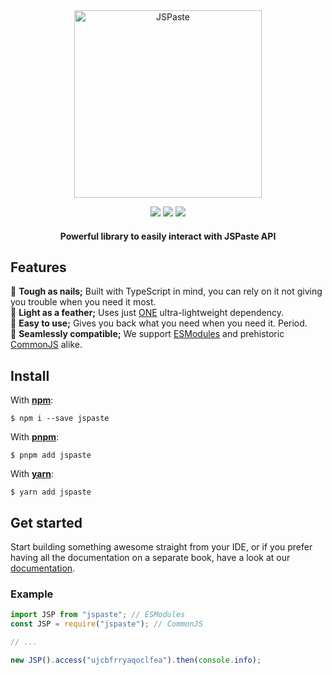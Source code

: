 <div align="center">
<a href="https://jspaste.ml/"><img alt="JSPaste" height="300" src="https://static.geo.inetol.net/media/jspaste.avif"/></a>

[![](https://flat.badgen.net/npm/v/jspaste)](https://www.npmjs.com/package/jspaste)
[![](https://flat.badgen.net/npm/dt/jspaste)](https://www.npmjs.com/package/jspaste)
[![](https://flat.badgen.net/packagephobia/install/jspaste)](https://bundlephobia.com/package/jspaste)

#### Powerful library to easily interact with JSPaste API

</div>

## Features

🔸 **Tough as nails;** Built with TypeScript in mind, you can rely on it not giving you trouble when you need it most. \
🔸 **Light as a feather;** Uses just [ONE](https://wikipedia.org/wiki/1) ultra-lightweight dependency. \
🔸 **Easy to use;** Gives you back what you need when you need it. Period. \
🔸 **Seamlessly compatible;** We support [ESModules](https://nodejs.org/api/esm.html#modules-ecmascript-modules) and
prehistoric [CommonJS](https://nodejs.org/api/modules.html#modules-commonjs-modules) alike.

## Install

With [**npm**](https://github.com/npm/cli):

```
$ npm i --save jspaste
```

With [**pnpm**](https://github.com/pnpm/pnpm):

```
$ pnpm add jspaste
```

With [**yarn**](https://github.com/yarnpkg/berry):

```
$ yarn add jspaste
```

## Get started

Start building something awesome straight from your IDE, or if you prefer having all the documentation on a separate
book, have a look at our [documentation](https://paka.dev/npm/jspaste).

### Example

```js
import JSP from "jspaste"; // ESModules
const JSP = require("jspaste"); // CommonJS
```

```js
// ...

new JSP().access("ujcbfrryaqoclfea").then(console.info);
```